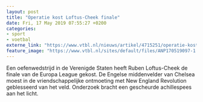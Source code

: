 ```yaml
---
layout: post
title: "Operatie kost Loftus-Cheek finale"
date: Fri, 17 May 2019 07:55:27 +0200
categories: 
- sport 
- voetbal 
externe_link: "https://www.vtbl.nl/nieuws/artikel/4715251/operatie-kost-loftus-cheek-finale"
feature_image: "https://www.vtbl.nl/sites/default/files/ANP170519097-1.jpg"
---
```


Een oefenwedstrijd in de Verenigde Staten heeft Ruben Loftus-Cheek de finale van de Europa League gekost. De Engelse middenvelder van Chelsea moest in de vriendschappelijke ontmoeting met New England Revolution geblesseerd van het veld. Onderzoek bracht een gescheurde achillespees aan het licht.
